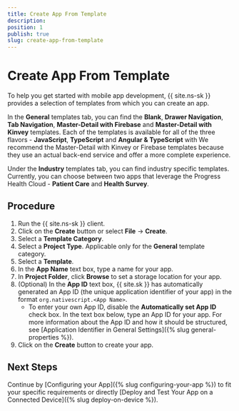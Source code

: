 ```yaml
---
title: Create App From Template
description: 
position: 1
publish: true
slug: create-app-from-template
---
```


# Create App From Template

To help you get started with mobile app development, {{ site.ns-sk }} provides a selection of templates from which you can create an app. 

In the **General** templates tab, you can find the **Blank**, **Drawer Navigation**, **Tab Navigation**, **Master-Detail with Firebase** and **Master-Detail with Kinvey** templates. Each of the templates is available for all of the three flavors - **JavaScript**, **TypeScript** and **Angular & TypeScript** with  We recommend the Master-Detail with Kinvey or Firebase templates because they use an actual back-end service and offer a more complete experience.

Under the **Industry** templates tab, you can find industry specific templates. Currently, you can choose between two apps that leverage the Progress Health Cloud - **Patient Care** and **Health Survey**.  

## Procedure

1. Run the {{ site.ns-sk }} client.
1. Click on the **Create** button or select **File** &#8594; **Create**.
1. Select a **Template Category**.
1. Select a **Project Type**. Applicable only for the **General** template category.
1. Select a **Template**. 
1. In the **App Name** text box, type a name for your app.
1. In **Project Folder**, click **Browse** to set a storage location for your app.
1. (Optional) In the **App ID** text box, {{ site.sk }} has automatically generated an App ID (the unique application identifier of your app) in the format `org.nativescript.<App Name>`.
	* To enter your own App ID, disable the **Automatically set App ID** check box. In the text box below, type an App ID for your app. For more information about the App ID and how it should be structured, see [Application Identifier in General Settings]({% slug general-properties %}).
1. Click on the **Create** button to create your app. 

## Next Steps

Continue by [Configuring your App]({% slug configuring-your-app %}) to fit your specific requirements or directly [Deploy and Test Your App on a Connected Device]({% slug deploy-on-device %}).

